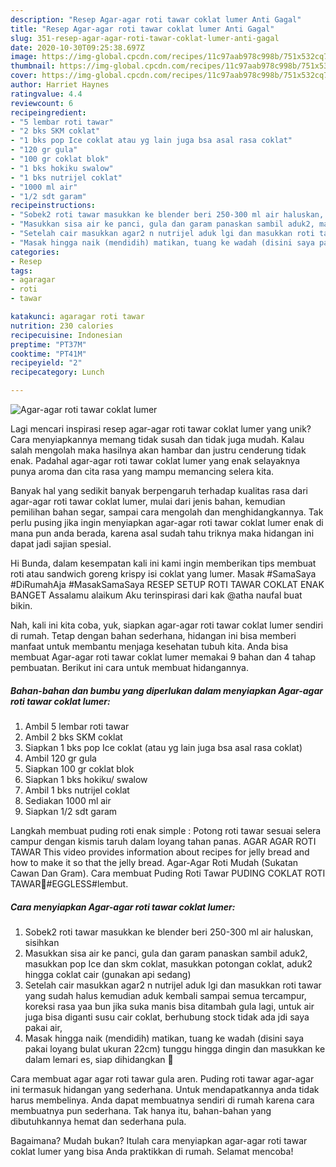 ```yaml
---
description: "Resep Agar-agar roti tawar coklat lumer Anti Gagal"
title: "Resep Agar-agar roti tawar coklat lumer Anti Gagal"
slug: 351-resep-agar-agar-roti-tawar-coklat-lumer-anti-gagal
date: 2020-10-30T09:25:38.697Z
image: https://img-global.cpcdn.com/recipes/11c97aab978c998b/751x532cq70/agar-agar-roti-tawar-coklat-lumer-foto-resep-utama.jpg
thumbnail: https://img-global.cpcdn.com/recipes/11c97aab978c998b/751x532cq70/agar-agar-roti-tawar-coklat-lumer-foto-resep-utama.jpg
cover: https://img-global.cpcdn.com/recipes/11c97aab978c998b/751x532cq70/agar-agar-roti-tawar-coklat-lumer-foto-resep-utama.jpg
author: Harriet Haynes
ratingvalue: 4.4
reviewcount: 6
recipeingredient:
- "5 lembar roti tawar"
- "2 bks SKM coklat"
- "1 bks pop Ice coklat atau yg lain juga bsa asal rasa coklat"
- "120 gr gula"
- "100 gr coklat blok"
- "1 bks hokiku swalow"
- "1 bks nutrijel coklat"
- "1000 ml air"
- "1/2 sdt garam"
recipeinstructions:
- "Sobek2 roti tawar masukkan ke blender beri 250-300 ml air haluskan, sisihkan"
- "Masukkan sisa air ke panci, gula dan garam panaskan sambil aduk2, masukkan pop Ice dan skm coklat, masukkan potongan coklat, aduk2 hingga coklat cair (gunakan api sedang)"
- "Setelah cair masukkan agar2 n nutrijel aduk lgi dan masukkan roti tawar yang sudah halus kemudian aduk kembali sampai semua tercampur, koreksi rasa yaa bun jika suka manis bisa ditambah gula lagi, untuk air juga bisa diganti susu cair coklat, berhubung stock tidak ada jdi saya pakai air,"
- "Masak hingga naik (mendidih) matikan, tuang ke wadah (disini saya pakai loyang bulat ukuran 22cm) tunggu hingga dingin dan masukkan ke dalam lemari es, siap dihidangkan 🥰"
categories:
- Resep
tags:
- agaragar
- roti
- tawar

katakunci: agaragar roti tawar 
nutrition: 230 calories
recipecuisine: Indonesian
preptime: "PT37M"
cooktime: "PT41M"
recipeyield: "2"
recipecategory: Lunch

---
```



![Agar-agar roti tawar coklat lumer](https://img-global.cpcdn.com/recipes/11c97aab978c998b/751x532cq70/agar-agar-roti-tawar-coklat-lumer-foto-resep-utama.jpg)

Lagi mencari inspirasi resep agar-agar roti tawar coklat lumer yang unik? Cara menyiapkannya memang tidak susah dan tidak juga mudah. Kalau salah mengolah maka hasilnya akan hambar dan justru cenderung tidak enak. Padahal agar-agar roti tawar coklat lumer yang enak selayaknya punya aroma dan cita rasa yang mampu memancing selera kita.

Banyak hal yang sedikit banyak berpengaruh terhadap kualitas rasa dari agar-agar roti tawar coklat lumer, mulai dari jenis bahan, kemudian pemilihan bahan segar, sampai cara mengolah dan menghidangkannya. Tak perlu pusing jika ingin menyiapkan agar-agar roti tawar coklat lumer enak di mana pun anda berada, karena asal sudah tahu triknya maka hidangan ini dapat jadi sajian spesial.

Hi Bunda, dalam kesempatan kali ini kami ingin memberikan tips membuat roti atau sandwich goreng krispy isi coklat yang lumer. Masak #SamaSaya #DiRumahAja #MasakSamaSaya RESEP SETUP ROTI TAWAR COKLAT ENAK BANGET Assalamu alaikum Aku terinspirasi dari kak @atha naufal buat bikin.


Nah, kali ini kita coba, yuk, siapkan agar-agar roti tawar coklat lumer sendiri di rumah. Tetap dengan bahan sederhana, hidangan ini bisa memberi manfaat untuk membantu menjaga kesehatan tubuh kita. Anda bisa membuat Agar-agar roti tawar coklat lumer memakai 9 bahan dan 4 tahap pembuatan. Berikut ini cara untuk membuat hidangannya.

<!--inarticleads1-->

##### Bahan-bahan dan bumbu yang diperlukan dalam menyiapkan Agar-agar roti tawar coklat lumer:

1. Ambil 5 lembar roti tawar
1. Ambil 2 bks SKM coklat
1. Siapkan 1 bks pop Ice coklat (atau yg lain juga bsa asal rasa coklat)
1. Ambil 120 gr gula
1. Siapkan 100 gr coklat blok
1. Siapkan 1 bks hokiku/ swalow
1. Ambil 1 bks nutrijel coklat
1. Sediakan 1000 ml air
1. Siapkan 1/2 sdt garam


Langkah membuat puding roti enak simple : Potong roti tawar sesuai selera campur dengan kismis taruh dalam loyang tahan panas. AGAR AGAR ROTI TAWAR This video provides information about recipes for jelly bread and how to make it so that the jelly bread. Agar-Agar Roti Mudah (Sukatan Cawan Dan Gram). Cara membuat Puding Roti Tawar PUDING COKLAT ROTI TAWAR🍰#EGGLESS#lembut. 

<!--inarticleads2-->

##### Cara menyiapkan Agar-agar roti tawar coklat lumer:

1. Sobek2 roti tawar masukkan ke blender beri 250-300 ml air haluskan, sisihkan
1. Masukkan sisa air ke panci, gula dan garam panaskan sambil aduk2, masukkan pop Ice dan skm coklat, masukkan potongan coklat, aduk2 hingga coklat cair (gunakan api sedang)
1. Setelah cair masukkan agar2 n nutrijel aduk lgi dan masukkan roti tawar yang sudah halus kemudian aduk kembali sampai semua tercampur, koreksi rasa yaa bun jika suka manis bisa ditambah gula lagi, untuk air juga bisa diganti susu cair coklat, berhubung stock tidak ada jdi saya pakai air,
1. Masak hingga naik (mendidih) matikan, tuang ke wadah (disini saya pakai loyang bulat ukuran 22cm) tunggu hingga dingin dan masukkan ke dalam lemari es, siap dihidangkan 🥰


Cara membuat agar agar roti tawar gula aren. Puding roti tawar agar-agar ini termasuk hidangan yang sederhana. Untuk mendapatkannya anda tidak harus membelinya. Anda dapat membuatnya sendiri di rumah karena cara membuatnya pun sederhana. Tak hanya itu, bahan-bahan yang dibutuhkannya hemat dan sederhana pula. 

Bagaimana? Mudah bukan? Itulah cara menyiapkan agar-agar roti tawar coklat lumer yang bisa Anda praktikkan di rumah. Selamat mencoba!
